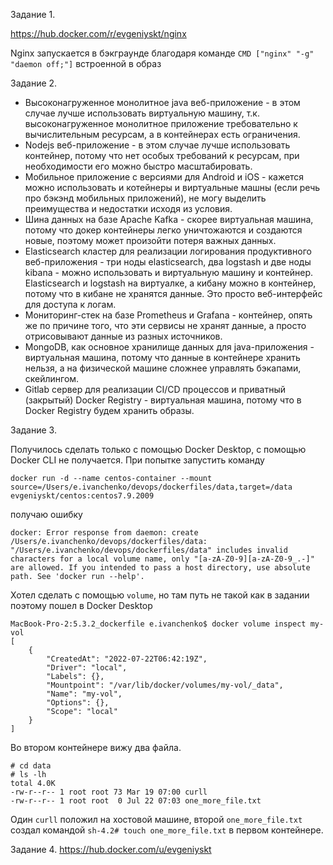 Задание 1.

https://hub.docker.com/r/evgeniyskt/nginx

Nginx запускается в бэкграунде благодаря команде `CMD ["nginx" "-g" "daemon off;"]` встроенной в образ

Задание 2.
- Высоконагруженное монолитное java веб-приложение - в этом случае лучше использовать виртуальную машину, т.к. высоконагруженное монолитное приложение требовательно к вычислительным ресурсам, а в контейнерах есть ограничения.
- Nodejs веб-приложение - в этом случае лучше использовать контейнер, потому что нет особых требований к ресурсам, при необходимости его можно быстро масштабировать.
- Мобильное приложение c версиями для Android и iOS - кажется можно использовать и котейнеры и виртуальные машны (если речь про бэкэнд мобильных приложений), не могу выделить преимущества и недостатки исходя из условия.
- Шина данных на базе Apache Kafka - скорее виртуальная машина, потому что докер контейнеры легко уничтожаются и создаются новые, поэтому может произойти потеря важных данных.
- Elasticsearch кластер для реализации логирования продуктивного веб-приложения - три ноды elasticsearch, два logstash и две ноды kibana - можно использовать и виртуальную машину и контейнер. Elasticsearch и logstash на виртуалке, а кибану можно в контейнер, потому что в кибане не хранятся данные. Это просто веб-интерфейс для доступа к логам. 
- Мониторинг-стек на базе Prometheus и Grafana - контейнер, опять же по причине того, что эти сервисы не хранят данные, а просто отрисовывают данные из разных источников.
- MongoDB, как основное хранилище данных для java-приложения - виртуальная машина, потому что данные в контейнере хранить нельзя, а на физической машине сложнее управлять бэкапами, скейлингом.
- Gitlab сервер для реализации CI/CD процессов и приватный (закрытый) Docker Registry - виртуальная машина, потому что в Docker Registry будем хранить образы.

Задание 3.

Получилось сделать только с помощью Docker Desktop, с помощью Docker CLI не получается. При попытке запустить команду

`docker run -d --name centos-container --mount source=/Users/e.ivanchenko/devops/dockerfiles/data,target=/data evgeniyskt/centos:centos7.9.2009` 

получаю ошибку 

`docker: Error response from daemon: create /Users/e.ivanchenko/devops/dockerfiles/data: "/Users/e.ivanchenko/devops/dockerfiles/data" includes invalid characters for a local volume name, only "[a-zA-Z0-9][a-zA-Z0-9_.-]" are allowed. If you intended to pass a host directory, use absolute path.
See 'docker run --help'.`


Хотел сделать с помощью `volume`, но там путь не такой как в задании поэтому пошел в Docker Desktop
```
MacBook-Pro-2:5.3.2_dockerfile e.ivanchenko$ docker volume inspect my-vol
[
    {
        "CreatedAt": "2022-07-22T06:42:19Z",
        "Driver": "local",
        "Labels": {},
        "Mountpoint": "/var/lib/docker/volumes/my-vol/_data",
        "Name": "my-vol",
        "Options": {},
        "Scope": "local"
    }
]
```
Во втором контейнере вижу два файла.
```
# cd data
# ls -lh
total 4.0K
-rw-r--r-- 1 root root 73 Mar 19 07:00 curll
-rw-r--r-- 1 root root  0 Jul 22 07:03 one_more_file.txt
```
Один `curll` положил на хостовой машине, второй `one_more_file.txt` создал командой `sh-4.2# touch one_more_file.txt` в первом контейнере.

Задание 4.
https://hub.docker.com/u/evgeniyskt